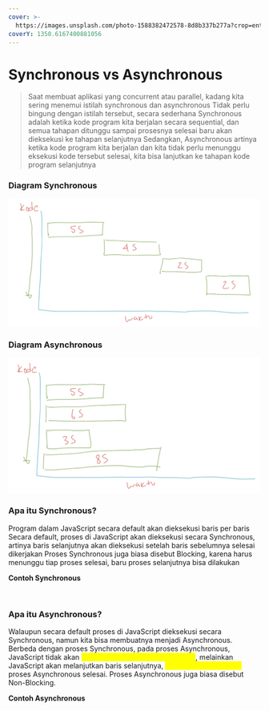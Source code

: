 ```yaml
---
cover: >-
  https://images.unsplash.com/photo-1588382472578-8d8b337b277a?crop=entropy&cs=tinysrgb&fm=jpg&ixid=MnwxOTcwMjR8MHwxfHNlYXJjaHwxMHx8Y3B1fGVufDB8fHx8MTY1OTM1NzQyNg&ixlib=rb-1.2.1&q=80
coverY: 1350.6167400881056
---
```


# Synchronous vs Asynchronous

> Saat membuat aplikasi yang concurrent atau parallel, kadang kita sering menemui istilah synchronous dan asynchronous Tidak perlu bingung dengan istilah tersebut, secara sederhana Synchronous adalah ketika kode program kita berjalan secara sequential, dan semua tahapan ditunggu sampai prosesnya selesai baru akan dieksekusi ke tahapan selanjutnya Sedangkan, Asynchronous artinya ketika kode program kita berjalan dan kita tidak perlu menunggu eksekusi kode tersebut selesai, kita bisa lanjutkan ke tahapan kode program selanjutnya

### Diagram Synchronous

![Diagram Synchronous](../.gitbook/assets/sync.png)

### Diagram Asynchronous

![Diagram Asynchronous](../.gitbook/assets/async.png)

### Apa itu Synchronous?

Program dalam JavaScript secara default akan dieksekusi baris per baris Secara default, proses di JavaScript akan dieksekusi secara Synchronous, artinya baris selanjutnya akan dieksekusi setelah baris sebelumnya selesai dikerjakan Proses Synchronous juga biasa disebut Blocking, karena harus menunggu tiap proses selesai, baru proses selanjutnya bisa dilakukan

**Contoh Synchronous**

<figure><img src="https://lh4.googleusercontent.com/hdc_2H5PzI0RvMvL06PUnbE5AovfO5mabiYSXTJn_QM1yzGshZS06aWElqJ_G1JQV7l1a8d6LL2XJDWq-aJ7tm_ZUzysY-n_5nEtg8HLLPgjLqVjxalfvwu_-0NyupC5wm1i1xO64oYoangYjvmINaAzyMVT7DihVvDQTBN2tT8wejotg8TkekrQoiYm" alt=""><figcaption></figcaption></figure>

### **Apa itu Asynchronous?**

Walaupun secara default proses di JavaScript dieksekusi secara Synchronous, namun kita bisa membuatnya menjadi Asynchronous. Berbeda dengan proses Synchronous, pada proses Asynchronous, JavaScript tidak akan <mark style="color:yellow;">menunggu proses tersebut selesai</mark>, melainkan JavaScript akan melanjutkan baris selanjutnya, <mark style="color:yellow;">tanpa harus menunggu</mark> proses Asynchronous selesai. Proses Asynchronous juga biasa disebut Non-Blocking.

**Contoh Asynchronous**

<figure><img src="https://lh3.googleusercontent.com/wKOn524ftu2HluFfCJTEfA89Oe2e_ewBGbQtRppVI3Zg6rkeH4ok8xjePHE0gFqh9TsJhz7kyvTAjjNRVS-NZOgxSRNniOq0ZO700aaVBVHZ2IsmxrT0cDVX0OaF8Bd1aGThIyHLdC05ov8p2XYL2DfgW2Li76TerhPb2jd3zrTjkEgfGgYy76SOdPgE" alt=""><figcaption></figcaption></figure>

